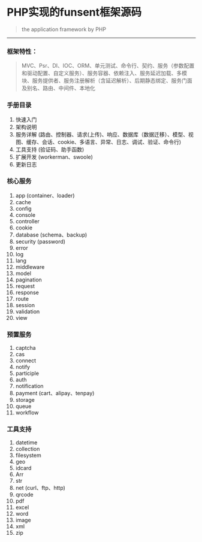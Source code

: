
# PHP实现的funsent框架源码
> the application framework by PHP
---
### 框架特性：
> MVC、Psr、DI、IOC、ORM、单元测试、命令行、契约、服务（参数配置和驱动配置、自定义服务）、服务容器、依赖注入、服务延迟加载、多模块、服务提供者、服务注册解析（含延迟解析）、后期静态绑定、服务门面及别名、路由、中间件、本地化

### 手册目录
1. 快速入门
2. 架构说明
3. 服务详解 (路由、控制器、请求(上传)、响应、数据库（数据迁移）、模型、视图、缓存、会话、cookie、多语言、异常、日志、调试、验证、命令行)
4. 工具支持 (验证码、助手函数)
5. 扩展开发 (workerman、swoole)
6. 更新日志

### 核心服务
1. app (container、loader)
2. cache
3. config
4. console
5. controller
6. cookie
7. database (schema、backup)
8. security (password)
9. error
10. log
11. lang
12. middleware
13. model
14. pagination
15. request
16. response
17. route
18. session
19. validation
20. view

### 预置服务
1. captcha
2. cas
3. connect
4. notify
5. participle
6. auth
7. notification
8. payment (cart、alipay、tenpay)
9. storage
10. queue
11. workflow

### 工具支持
1. datetime
2. collection
3. filesystem
4. geo
5. idcard
6. Arr
7. str
8. net (curl、ftp、http)
9. qrcode
10. pdf
11. excel
12. word
13. image
14. xml
15. zip